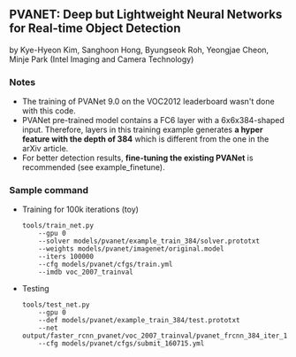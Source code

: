 ## PVANET: Deep but Lightweight Neural Networks for Real-time Object Detection
by Kye-Hyeon Kim, Sanghoon Hong, Byungseok Roh, Yeongjae Cheon, Minje Park (Intel Imaging and Camera Technology)

### Notes
- The training of PVANet 9.0 on the VOC2012 leaderboard wasn't done with this code.
- PVANet pre-trained model contains a FC6 layer with a 6x6x384-shaped input. Therefore, layers in this training example generates **a hyper feature with the depth of 384** which is different from the one in the arXiv article.
- For better detection results, **fine-tuning the existing PVANet** is recommended (see example_finetune).

### Sample command
- Training for 100k iterations (toy)
    ```
    tools/train_net.py 
        --gpu 0
        --solver models/pvanet/example_train_384/solver.prototxt
        --weights models/pvanet/imagenet/original.model
        --iters 100000
        --cfg models/pvanet/cfgs/train.yml
        --imdb voc_2007_trainval
    ```

- Testing

    ```
    tools/test_net.py
        --gpu 0
        --def models/pvanet/example_train_384/test.prototxt
        --net output/faster_rcnn_pvanet/voc_2007_trainval/pvanet_frcnn_384_iter_100000.caffemodel
        --cfg models/pvanet/cfgs/submit_160715.yml 
    ```


